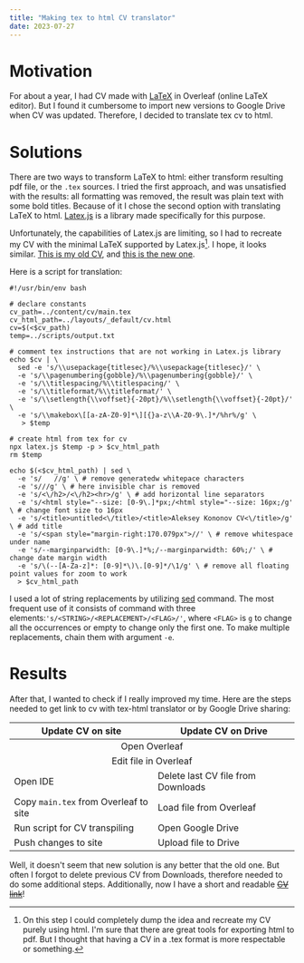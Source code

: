 ```yaml
---
title: "Making tex to html CV translator"
date: 2023-07-27
---
```


# Motivation

For about a year, I had CV made with [LaTeX](https://www.latex-project.org/) in Overleaf (online
LaTeX editor). But I found it cumbersome to import new versions to Google Drive when CV was
updated. Therefore, I decided to translate tex cv to html.

# Solutions

There are two ways to transform LaTeX to html: either transform resulting pdf file, or the `.tex`
sources. I tried the first approach, and was unsatisfied with the results: all formatting was
removed, the result was plain text with some bold titles. Because of it I chose the second option
with translating LaTeX to html. [Latex.js](https://latex.js.org/) is a library made specifically
for this purpose.

Unfortunately, the capabilities of Latex.js are limiting, so I had to recreate my CV with the
minimal LaTeX supported by Latex.js[^1]. I hope, it looks similar.
[This is my old CV](https://www.overleaf.com/read/xdgqgnyvrwkt),
and [this is the new one](https://www.overleaf.com/read/ksdqgmdvdfcx).

Here is a script for translation:

```shell
#!/usr/bin/env bash

# declare constants
cv_path=../content/cv/main.tex
cv_html_path=../layouts/_default/cv.html
cv=$(<$cv_path)
temp=../scripts/output.txt

# comment tex instructions that are not working in Latex.js library
echo $cv | \
  sed -e 's/\\usepackage{titlesec}/%\\usepackage{titlesec}/' \
  -e 's/\\pagenumbering{gobble}/%\\pagenumbering{gobble}/' \
  -e 's/\\titlespacing/%\\titlespacing/' \
  -e 's/\\titleformat/%\\titleformat/' \
  -e 's/\\setlength{\\voffset}{-20pt}/%\\setlength{\\voffset}{-20pt}/' \
  -e 's/\\makebox\[[a-zA-Z0-9]*\][{}a-z\\A-Z0-9\.]*/%hr%/g' \
   > $temp

# create html from tex for cv
npx latex.js $temp -p > $cv_html_path
rm $temp

echo $(<$cv_html_path) | sed \
  -e 's/   //g' \ # remove generatedw whitepace characters
  -e 's/­//g' \ # here invisible char is removed
  -e 's/<\/h2>/<\/h2><hr>/g' \ # add horizontal line separators
  -e 's/<html style="--size: [0-9\.]*px;/<html style="--size: 16px;/g' \ # change font size to 16px
  -e 's/<title>untitled<\/title>/<title>Aleksey Kononov CV<\/title>/g' \ # add title
  -e 's/<span style="margin-right:170.079px">//' \ # remove whitespace under name
  -e 's/--marginparwidth: [0-9\.]*%;/--marginparwidth: 60%;/' \ # change date margin width
  -e 's/\(--[A-Za-z]*: [0-9]*\)\.[0-9]*/\1/g' \ # remove all floating point values for zoom to work
  > $cv_html_path
```

I used a lot of string replacements by utilizing
[sed](https://www.gnu.org/software/sed/manual/sed.html) command. The most frequent use of
it consists of command with three elements:`'s/<STRING>/<REPLACEMENT>/<FLAG>/'`, where `<FLAG>`
is `g` to change all the occurrences or empty to change only the first one. To make multiple
replacements, chain them with argument `-e`.

# Results

After that, I wanted to check if I really improved my time. Here are the steps needed to get link
to cv with tex-html translator or by Google Drive sharing:

<table>
  <thead>
    <tr>
      <th>Update CV on site</th>
      <th>Update CV on Drive</th>
    </tr>
  </thead>
  <tbody>
    <tr>
      <td colspan="2" style="text-align: center">Open Overleaf</td>
    </tr>
    <tr>
      <td colspan="2" style="text-align: center">Edit file in Overleaf</td>
    </tr>
    <tr>
      <td>Open IDE</td>
      <td>Delete last CV file from Downloads</td>
    </tr>
    <tr>
      <td>Copy <code>main.tex</code> from Overleaf to site</td>
      <td>Load file from Overleaf</td>
    </tr>
    <tr>
      <td>Run script for CV transpiling</td>
      <td>Open Google Drive</td>
    </tr>
    <tr>
      <td>Push changes to site</td>
      <td>Upload file to Drive</td>
    </tr>
  </tbody>
</table>

Well, it doesn't seem that new solution is any better that the old one. But often I forgot to
delete previous CV from Downloads, therefore needed to do some additional steps.
Additionally, now I have a short and readable ~~[CV link](https://waterstopper.github.io/cv)~~!

[^1]: On this step I could completely dump the idea and recreate my CV purely using html. I'm sure
that there are great tools for exporting html to pdf. But I thought that having a CV in a .tex
format is more respectable or something.